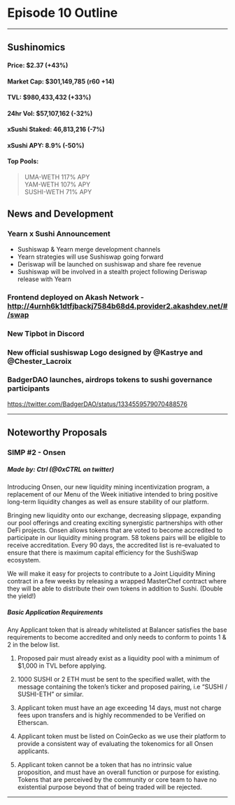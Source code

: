 

#  Episode 10 Outline

* * *

## Sushinomics
#### Price:                $2.37 (+43%)

#### Market Cap:            $301,149,785 (r60 +14)

#### TVL:                $980,433,432 (+33%)

#### 24hr Vol:            $57,107,162 (-32%)

#### xSushi Staked:        46,813,216 (-7%)

#### xSushi APY:            8.9% (-50%)

#### Top Pools:          
>  UMA-WETH    117% APY                    
YAM-WETH    107% APY                   
SUSHI-WETH      71% APY
  
## News and Development

### Yearn x Sushi Announcement
- Sushiswap & Yearn merge development channels
- Yearn strategies will use Sushiswap going forward
- Deriswap will be launched on sushiswap and share fee revenue
- Sushiswap will be involved in a stealth project following Deriswap release with Yearn


### Frontend deployed on Akash Network - http://4urnh6k1dtfjbackj7584b68d4.provider2.akashdev.net/#/swap


### New Tipbot in Discord 


### New official sushiswap Logo designed by @Kastrye and @Chester_Lacroix 

### BadgerDAO launches, airdrops tokens to sushi governance participants
https://twitter.com/BadgerDAO/status/1334559579070488576

* * *

## Noteworthy Proposals

### SIMP #2 - Onsen
##### Made by: Ctrl (@0xCTRL on twitter)

Introducing Onsen, our new liquidity mining incentivization program, a replacement of our Menu of the Week initiative intended to bring positive long-term liquidity changes as well as ensure stability of our platform.

Bringing new liquidity onto our exchange, decreasing slippage, expanding our pool offerings and creating exciting synergistic partnerships with other DeFi projects. Onsen allows tokens that are voted to become accredited to participate in our liquidity mining program.
58 tokens pairs will be eligible to receive accreditation. Every 90 days, the accredited list is re-evaluated to ensure that there is maximum capital efficiency for the SushiSwap ecosystem.

We will make it easy for projects to contribute to a Joint Liquidity Mining contract in a few weeks by releasing a wrapped MasterChef contract where they will be able to distribute their own tokens in addition to Sushi. (Double the yield!)

##### Basic Application Requirements
Any Applicant token that is already whitelisted at Balancer satisfies the base requirements to become accredited and only needs to conform to points 1 & 2 in the below list.

1. Proposed pair must already exist as a liquidity pool with a minimum of $1,000 in TVL before applying.

2. 1000 SUSHI or 2 ETH must be sent to the specified wallet, with the message containing the token’s ticker and proposed pairing, i.e “SUSHI / SUSHI-ETH” or similar.
    
3. Applicant token must have an age exceeding 14 days, must not charge fees upon transfers and is highly recommended to be Verified on Etherscan.

4. Applicant token must be listed on CoinGecko as we use their platform to provide a consistent way of evaluating the tokenomics for all Onsen applicants.

5. Applicant token cannot be a token that has no intrinsic value proposition, and must have an overall function or purpose for existing. Tokens that are perceived by the community or core team to have no existential purpose beyond that of being traded will be rejected.



***



